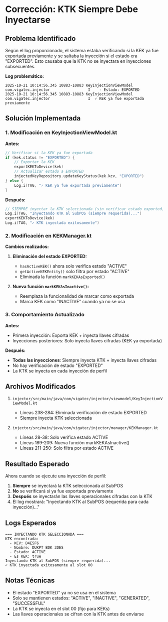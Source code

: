 # Corrección: KTK Siempre Debe Inyectarse

## Problema Identificado

Según el log proporcionado, el sistema estaba verificando si la KEK ya fue exportada previamente y se saltaba la inyección si el estado era "EXPORTED". Esto causaba que la KTK no se inyectara en inyecciones subsecuentes.

**Log problemático:**
```
2025-10-21 10:14:56.345 10883-10883 KeyInjectionViewModel   com.vigatec.injector                 I    - Estado: EXPORTED
2025-10-21 10:14:56.345 10883-10883 KeyInjectionViewModel   com.vigatec.injector                 I  ✓ KEK ya fue exportada previamente
```

## Solución Implementada

### 1. Modificación en KeyInjectionViewModel.kt

**Antes:**
```kotlin
// Verificar si la KEK ya fue exportada
if (kek.status != "EXPORTED") {
    // Exportar la KEK
    exportKEKToDevice(kek)
    // Actualizar estado a EXPORTED
    injectedKeyRepository.updateKeyStatus(kek.kcv, "EXPORTED")
} else {
    Log.i(TAG, "✓ KEK ya fue exportada previamente")
}
```

**Después:**
```kotlin
// SIEMPRE inyectar la KTK seleccionada (sin verificar estado exported)
Log.i(TAG, "Inyectando KTK al SubPOS (siempre requerida)...")
exportKEKToDevice(kek)
Log.i(TAG, "✓ KTK inyectada exitosamente")
```

### 2. Modificación en KEKManager.kt

**Cambios realizados:**

1. **Eliminación del estado EXPORTED:**
   - `hasActiveKEK()` ahora solo verifica estado "ACTIVE"
   - `getActiveKEKEntity()` solo filtra por estado "ACTIVE"
   - Eliminada la función `markKEKAsExported()`

2. **Nueva función `markKEKAsInactive()`:**
   - Reemplaza la funcionalidad de marcar como exportada
   - Marca KEK como "INACTIVE" cuando ya no se usa

### 3. Comportamiento Actualizado

**Antes:**
- Primera inyección: Exporta KEK + inyecta llaves cifradas
- Inyecciones posteriores: Solo inyecta llaves cifradas (KEK ya exportada)

**Después:**
- **Todas las inyecciones**: Siempre inyecta KTK + inyecta llaves cifradas
- No hay verificación de estado "EXPORTED"
- La KTK se inyecta en cada inyección de perfil

## Archivos Modificados

1. `injector/src/main/java/com/vigatec/injector/viewmodel/KeyInjectionViewModel.kt`
   - Líneas 238-284: Eliminada verificación de estado EXPORTED
   - Siempre inyecta KTK seleccionada

2. `injector/src/main/java/com/vigatec/injector/manager/KEKManager.kt`
   - Líneas 28-38: Solo verifica estado ACTIVE
   - Líneas 189-209: Nueva función markKEKAsInactive()
   - Líneas 211-250: Solo filtra por estado ACTIVE

## Resultado Esperado

Ahora cuando se ejecute una inyección de perfil:

1. **Siempre** se inyectará la KTK seleccionada al SubPOS
2. **No** se verificará si ya fue exportada previamente
3. **Después** se inyectarán las llaves operacionales cifradas con la KTK
4. El log mostrará: "Inyectando KTK al SubPOS (requerida para cada inyección)..."

## Logs Esperados

```
=== INYECTANDO KTK SELECCIONADA ===
KTK encontrada:
  - KCV: D4E5F6
  - Nombre: DUKPT BDK 3DES
  - Estado: ACTIVE
  - Es KEK: true
Inyectando KTK al SubPOS (siempre requerida)...
✓ KTK inyectada exitosamente al slot 00
```

## Notas Técnicas

- El estado "EXPORTED" ya no se usa en el sistema
- Solo se mantienen estados: "ACTIVE", "INACTIVE", "GENERATED", "SUCCESSFUL"
- La KTK se inyecta en el slot 00 (fijo para KEKs)
- Las llaves operacionales se cifran con la KTK antes de enviarse
